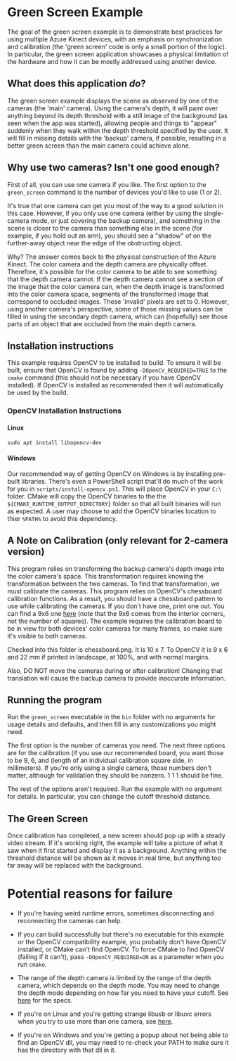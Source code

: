 # Green Screen Example

The goal of the green screen example is to demonstrate best practices for using multiple Azure Kinect devices, with an
emphasis on synchronization and calibration (the 'green screen' code is only a small portion of the logic). In
particular, the green screen application showcases a physical limitation of the hardware and how it can be mostly
addressed using another device.

## What does this application *do*?

The green screen example displays the scene as observed by one of the cameras (the 'main' camera). Using the camera's
depth, it will paint over anything beyond its depth threshold with a still image of the background (as seen when the app
was started), allowing people and things to "appear" suddenly when they walk within the depth threshold specified by the
user. It will fill in missing details with the 'backup' camera, if possible, resulting in a better green screen than the
main camera could achieve alone.

## Why use two cameras? Isn't one good enough?

First of all, you can use one camera if you like. The first option to the `green_screen` command is the number of
devices you'd like to use (1 or 2).

It's true that one camera can get you most of the way to a good solution in this case. However, if you only use one
camera (either by using the single-camera mode, or just covering the backup camera), and something in the scene is
closer to the camera than something else in the scene (for example, if you hold out an arm), you should see a "shadow"
of on the further-away object near the edge of the obstructing object.

Why? The answer comes back to the physical construction of the Azure Kinect. The color camera and the depth camera are
physically offset. Therefore, it's possible for the color camera to be able to see something that the depth camera
cannot. If the depth camera cannot see a section of the image that the color camera can, when the depth image is
transformed into the color camera space, segments of the transformed image that correspond to occluded images. These
'invalid' pixels are set to 0. However, using another camera's perspective, some of those missing values can be filled
in using the secondary depth camera, which can (hopefully) see those parts of an object that are occluded from the main
depth camera.

## Installation instructions

This example requires OpenCV to be installed to build. To ensure it will be built, ensure that OpenCV is found by adding
`-DOpenCV_REQUIRED=TRUE` to the `cmake` command (this should not be necessary if you have OpenCV installed). If OpenCV 
is installed as recommended then it will automatically be used by the build.

### OpenCV Installation Instructions

#### Linux

`sudo apt install libopencv-dev`

#### Windows

Our recommended way of getting OpenCV on Windows is by installing pre-built libraries. There's even a PowerShell script
that'll do much of the work for you in `scripts/install-opencv.ps1`. This will place OpenCV in your `C:\` folder. CMake
will copy the OpenCV binaries to the the `${CMAKE_RUNTIME_OUTPUT_DIRECTORY}` folder so that all built binaries will run
as expected. A user may choose to add the OpenCV binaries location to thier `%PATH%` to avoid this dependency.

## A Note on Calibration (only relevant for 2-camera version)

This program relies on transforming the backup camera's depth image into the color camera's space. This transformation
requires knowing the transformation between the two cameras. To find that transformation, we must calibrate the cameras.
This program relies on OpenCV's chessboard calibration functions. As a result, you should have a chessboard pattern to
use while calibrating the cameras. If you don't have one, print one out. You can find a 9x6 one
[here](https://docs.opencv.org/2.4/_downloads/pattern.png) (note that the 9x6 comes from the interior corners, not the
number of squares). The example requires the calibration board to be in view for both devices' color cameras for many
frames, so make sure it's visible to both cameras.

Checked into this folder is chessboard.png. It is 10 x 7. To OpenCV it is 9 x 6 and 22 mm if printed in landscape, at 100%, and with normal margins.

Also, DO NOT move the cameras during or after calibration! Changing that translation will cause the backup camera to
provide inaccurate information.

## Running the program

Run the `green_screen` executable in the `bin` folder with no arguments for usage details and defaults, and then fill in
any customizations you might need.

The first option is the number of cameras you need. The next three options are for the calibration (if you use our recommended
board, you want those to be 9, 6, and (length of an individual calibration square side, in millimeters). If you're only
using a single camera, those numbers don't matter, although for validation they should be nonzero. 1 1 1 should be fine.

The rest of the options aren't required. Run the example with no argument for details. In particular, you can change the
cutoff threshold distance.

## The Green Screen

Once calibration has completed, a new screen should pop up with a steady video stream. If it's working right, the
example will take a picture of what it saw when it first started and display it as a background. Anything within the
threshold distance will be shown as it moves in real time, but anything too far away will be replaced with the
background.

# Potential reasons for failure

- If you're having weird runtime errors, sometimes disconnecting and reconnecting the cameras can help.

- If you can build successfully but there's no executable for this example or the OpenCV compatibility example, you
  probably don't have OpenCV installed, or CMake can't find OpenCV. To force CMake to find OpenCV (failing if it can't),
  pass `-DOpenCV_REQUIRED=ON` as a parameter when you run `cmake`.

- The range of the depth camera is limited by the range of the depth camera, which depends on the depth mode. You may
  need to change the depth mode depending on how far you need to have your cutoff. See
  [here](https://docs.microsoft.com/en-us/azure/Kinect-dk/hardware-specification) for the specs.

- If you're on Linux and you're getting strange libusb or libuvc errors when you try to use more than one camera, see
  [here](https://github.com/microsoft/Azure-Kinect-Sensor-SDK/issues/485).

- If you're on Windows and you're getting a popup about not being able to find an OpenCV dll, you may need to re-check
  your PATH to make sure it has the directory with that dll in it.
